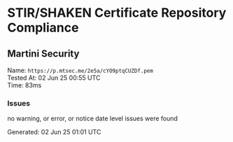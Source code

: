 # STIR/SHAKEN Certificate Repository Compliance

## Martini Security

Name: `https://p.mtsec.me/2e5a/cYO9ptqCUZDf.pem`\
Tested At: 02 Jun 25 00:55 UTC\
Time: 83ms

### Issues

no warning, or error, or notice date level issues were found

Generated: 02 Jun 25 01:01 UTC